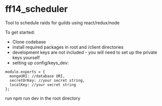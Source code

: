 # ff14_scheduler
Tool to schedule raids for guilds using react/redux/node

To get started: 

- Clone codebase
- install required packages in root and /client directories
- development keys are not included - you will need to set up the private keys yourself
- setting up config/keys_dev: 
```
module.exports = {
  mongoURI: //database URI,
  secretOrKey: //your secret string,
  localKey: //your secret string
};
```

run npm run dev in the root directory
